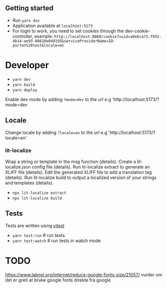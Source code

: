 ## Getting started

- Run `yarn dev`
- Application available at `localhost:5173`
- For login to work, you need to set cookies through the dev-cookie-controller, example: `http://localhost:8080/cookie?uuid=a0e6ca73-f955-4b14-ae93-08610e049195&serviceProviderName=ID-porten%20test&locale=en`

# Developer

- `yarn dev`
- `yarn build`
- `yarn deploy`

Enable dev mode by adding `?mode=dev` to the url e.g 'http://localhost:5173/?mode=dev


## Locale

Change locale by adding `?locale=en` to the url e.g 'http://localhost:5173/?locale=en'

### lit-localize

Wrap a string or template in the msg function (details).
Create a lit-localize.json config file (details).
Run lit-localize extract to generate an XLIFF file (details).
Edit the generated XLIFF file to add a <target> translation tag (details).
Run lit-localize build to output a localized version of your strings and templates (details).

- `npx lit-localize extract`
- `npx lit-localize build`

## Tests

Tests are written using [vitest](https://vitest.dev)

- `yarn test:run` # run tests
- `yarn test:watch` # run tests in watch mode

# TODO

https://www.labnol.org/internet/reduce-google-fonts-size/21057/
vurder om det er greit at bruke google fonts direkte fra google

